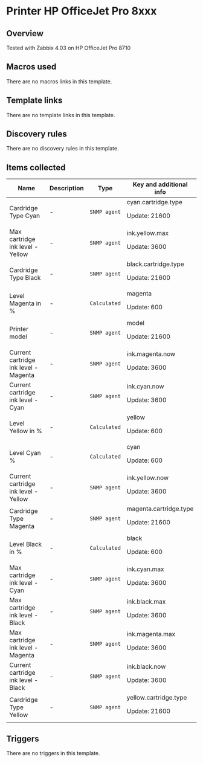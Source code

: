 # Printer HP OfficeJet Pro 8xxx

## Overview

Tested with Zabbix 4.03 on HP OfficeJet Pro 8710



## Macros used

There are no macros links in this template.

## Template links

There are no template links in this template.

## Discovery rules

There are no discovery rules in this template.

## Items collected

|Name|Description|Type|Key and additional info|
|----|-----------|----|----|
|Cardridge Type Cyan|<p>-</p>|`SNMP agent`|cyan.cartridge.type<p>Update: 21600</p>|
|Max cartridge ink level - Yellow|<p>-</p>|`SNMP agent`|ink.yellow.max<p>Update: 3600</p>|
|Cardridge Type Black|<p>-</p>|`SNMP agent`|black.cartridge.type<p>Update: 21600</p>|
|Level Magenta in %|<p>-</p>|`Calculated`|magenta<p>Update: 600</p>|
|Printer model|<p>-</p>|`SNMP agent`|model<p>Update: 21600</p>|
|Current cartridge ink level - Magenta|<p>-</p>|`SNMP agent`|ink.magenta.now<p>Update: 3600</p>|
|Current cartridge ink level - Cyan|<p>-</p>|`SNMP agent`|ink.cyan.now<p>Update: 3600</p>|
|Level Yellow in %|<p>-</p>|`Calculated`|yellow<p>Update: 600</p>|
|Level Cyan %|<p>-</p>|`Calculated`|cyan<p>Update: 600</p>|
|Current cartridge ink level - Yellow|<p>-</p>|`SNMP agent`|ink.yellow.now<p>Update: 3600</p>|
|Cardridge Type Magenta|<p>-</p>|`SNMP agent`|magenta.cartridge.type<p>Update: 21600</p>|
|Level Black in %|<p>-</p>|`Calculated`|black<p>Update: 600</p>|
|Max cartridge ink level - Cyan|<p>-</p>|`SNMP agent`|ink.cyan.max<p>Update: 3600</p>|
|Max cartridge ink level - Black|<p>-</p>|`SNMP agent`|ink.black.max<p>Update: 3600</p>|
|Max cartridge ink level - Magenta|<p>-</p>|`SNMP agent`|ink.magenta.max<p>Update: 3600</p>|
|Current cartridge ink level - Black|<p>-</p>|`SNMP agent`|ink.black.now<p>Update: 3600</p>|
|Cardridge Type Yellow|<p>-</p>|`SNMP agent`|yellow.cartridge.type<p>Update: 21600</p>|
## Triggers

There are no triggers in this template.


